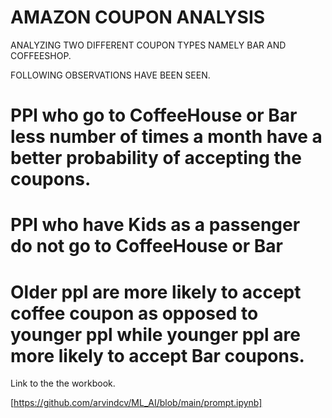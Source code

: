 # AMAZON COUPON ANALYSIS

ANALYZING TWO DIFFERENT COUPON TYPES NAMELY BAR AND COFFEESHOP. 

FOLLOWING OBSERVATIONS HAVE BEEN SEEN.
# PPl who go to CoffeeHouse or Bar less number of times a month have a better probability of accepting the coupons.
# PPl who have Kids as a passenger do not go to CoffeeHouse or Bar
# Older ppl are more likely to accept coffee coupon as opposed to  younger ppl while younger ppl are more likely to accept Bar coupons.


Link to the the workbook.

[https://github.com/arvindcv/ML_AI/blob/main/prompt.ipynb]
